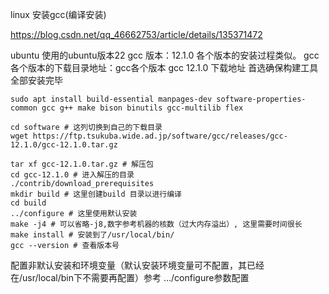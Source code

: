 linux 安装gcc(编译安装)

https://blog.csdn.net/qq_46662753/article/details/135371472

ubuntu
使用的ubuntu版本22
gcc 版本：12.1.0
各个版本的安装过程类似。
gcc各个版本的下载目录地址：gcc各个版本
gcc 12.1.0 下载地址
首选确保构建工具全部安装完毕

```
sudo apt install build-essential manpages-dev software-properties-common gcc g++ make bison binutils gcc-multilib flex
```




```
cd software # 这列切换到自己的下载目录
wget https://ftp.tsukuba.wide.ad.jp/software/gcc/releases/gcc-12.1.0/gcc-12.1.0.tar.gz

tar xf gcc-12.1.0.tar.gz # 解压包
cd gcc-12.1.0 # 进入解压的目录
./contrib/download_prerequisites
mkdir build # 这里创建build 目录以进行编译
cd build
../configure # 这里使用默认安装
make -j4 # 可以省略-j8,数字参考机器的核数（过大内存溢出）, 这里需要时间很长
make install # 安装到了/usr/local/bin/
gcc --version # 查看版本号
```




配置非默认安装和环境变量（默认安装环境变量可不配置，其已经在/usr/local/bin下不需要再配置）参考 …/configure参数配置